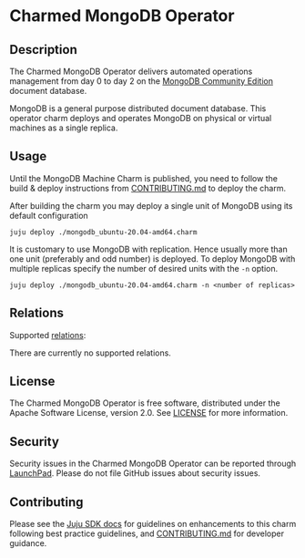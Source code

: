 # Charmed MongoDB Operator


## Description

The Charmed MongoDB Operator delivers automated operations management from day 0 to day 2 on the [MongoDB Community Edition](https://github.com/mongodb/mongo) document database.

MongoDB is a general purpose distributed document database. This operator charm deploys and operates MongoDB on physical or virtual machines as a single replica.


## Usage

Until the MongoDB Machine Charm is published, you need to follow the build & deploy instructions from [CONTRIBUTING.md](https://github.com/canonical/mongodb-operator/blob/main/CONTRIBUTING.md) to deploy the charm.

After building the charm you may deploy a single unit of MongoDB using its default configuration
```shell
juju deploy ./mongodb_ubuntu-20.04-amd64.charm
```

It is customary to use MongoDB with replication. Hence usually more than one unit (preferably and odd number) is deployed. To deploy MongoDB with multiple replicas specify the number of desired units with the `-n` option.
```shell
juju deploy ./mongodb_ubuntu-20.04-amd64.charm -n <number of replicas>
```


## Relations

Supported [relations](https://juju.is/docs/olm/relations):

There are currently no supported relations.


## License
The Charmed MongoDB Operator is free software, distributed under the Apache Software License, version 2.0. See [LICENSE](https://github.com/canonical/mongodb-operator/blob/main/LICENSE) for more information.


## Security
Security issues in the Charmed MongoDB Operator can be reported through [LaunchPad](https://wiki.ubuntu.com/DebuggingSecurity#How%20to%20File). Please do not file GitHub issues about security issues.


## Contributing

Please see the [Juju SDK docs](https://juju.is/docs/sdk) for guidelines on enhancements to this charm following best practice guidelines, and [CONTRIBUTING.md](https://github.com/canonical/mongodb-operator/blob/main/CONTRIBUTING.md) for developer guidance.
